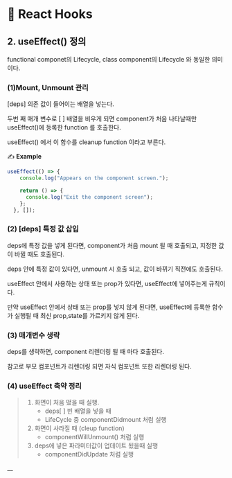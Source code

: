 # 📄 React Hooks

## 2. useEffect\(\) 정의

functional componet의 Lifecycle, class component의 Lifecycle 와 동일한 의미이다.

### \(1\)Mount, Unmount 관리

\[deps\] 의존 값이 들어이는 배열을 넣는다.

두번 째 매개 변수로 \[ \] 배열을 비우게 되면 component가 처음 나타날때만 useEffect\(\)에 등록한 function 를 호출한다.

useEffect\(\) 에서 이 함수를 cleanup function 이라고 부른다.

✍ **Example** 

```jsx
useEffect(() => {
    console.log("Appears on the component screen.");

    return () => {
      console.log("Exit the component screen");
    };
  }, []);
```

### \(2\) \[deps\] 특정 값 삽입

deps에 특정 값을 넣게 된다면, component가 처음 mount 될 때 호출되고, 지정한 값이 바뀔 때도 호출된다.

deps 안에 특정 값이 있다면, unmount 시 호출 되고, 값이 바뀌기 직전에도 호출된다.

useEffect 안에서 사용하는 상태 또는 prop가 있다면, useEffect에 넣어주는게 규칙이다.

만약 useEffect 안에서 상태 또는 prop를 넣지 않게 된다면, useEffect에 등록한 함수가 실행될 때 최신 prop,state를 가르키지 않게 된다.

### \(3\) 매개변수 생략

deps를 생략하면, component 리렌더링 될 때 마다 호출된다.

참고로 부모 컴포넌트가 리렌더링 되면 자식 컴포넌트 또한 리렌더링 된다.

### \(4\) useEffect 축약 정리

> 1. 화면이 처음 떴을 때 실행.
>    * deps\[ \] 빈 배열을 넣을 때
>    * LifeCycle 중 componentDidmount 처럼 실행
> 2. 화면이 사라질 때 \(cleup function\)
>    * componentWillUnmount\(\) 처럼 실행
> 3. deps에 넣은 파라미터값이 업데이트 됬을때 실행
>    * componentDidUpdate 처럼 실행





\_\_




